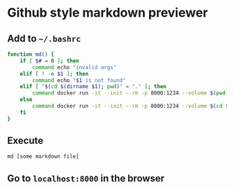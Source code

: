 # Github style markdown previewer

## Add to `~/.bashrc`

```bash
function md() {
    if [ $# = 0 ]; then
        command echo "invalid args"
    elif [ ! -e $1 ]; then
        command echo "$1 is not found"
    elif [ "$(cd $(dirname $1); pwd)" = "." ]; then
        command docker run -it --init --rm -p 8000:1234 --volume $(pwd):/app/mnt smdhnz/markdown $1
    else
        command docker run -it --init --rm -p 8000:1234 --volume $(cd $(dirname $1); pwd):/app/mnt smdhnz/markdown $1
    fi
}
```

## Execute

```bash
md [some markdown file]
```

## Go to `localhost:8000` in the browser

